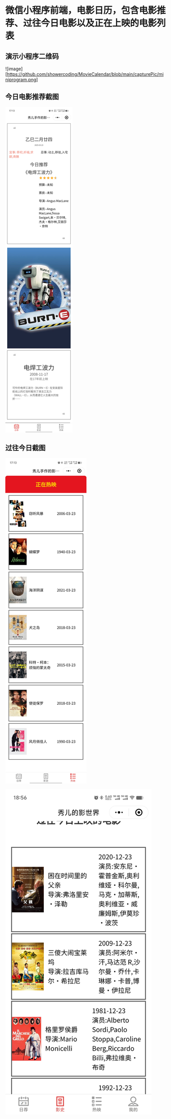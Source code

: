 # 微信小程序前端，电影日历，包含电影推荐、过往今日电影以及正在上映的电影列表

## 演示小程序二维码
![image][https://github.com/showercoding/MovieCalendar/blob/main/capturePic/miniprogram.png]





## 今日电影推荐截图
![image](https://github.com/showercoding/MovieCalendar/blob/main/capturePic/d.jpg)



## 过往今日截图
![image](https://github.com/showercoding/MovieCalendar/blob/main/capturePic/b.jpg)


![image](https://github.com/showercoding/MovieCalendar/blob/main/capturePic/f.jpg)
